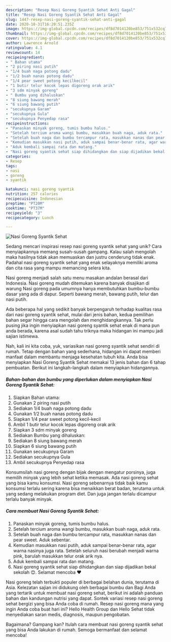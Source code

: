 ```yaml
---
description: "Resep Nasi Goreng Syantik Sehat Anti Gagal"
title: "Resep Nasi Goreng Syantik Sehat Anti Gagal"
slug: 1447-resep-nasi-goreng-syantik-sehat-anti-gagal
date: 2020-10-31T16:20:51.235Z
image: https://img-global.cpcdn.com/recipes/df8d7014120be853/751x532cq70/nasi-goreng-syantik-sehat-foto-resep-utama.jpg
thumbnail: https://img-global.cpcdn.com/recipes/df8d7014120be853/751x532cq70/nasi-goreng-syantik-sehat-foto-resep-utama.jpg
cover: https://img-global.cpcdn.com/recipes/df8d7014120be853/751x532cq70/nasi-goreng-syantik-sehat-foto-resep-utama.jpg
author: Lawrence Arnold
ratingvalue: 4.1
reviewcount: 14
recipeingredient:
- " Bahan utama"
- "2 piring nasi putih"
- "1/4 buah naga potong dadu"
- "1/2 buah nanas potong dadu"
- "1/4 pear sweet potong kecilkecil"
- "1 butir telur kocok lepas digoreng orak arik"
- "3 sdm minyak goreng"
- " Bumbu yang dihaluskan"
- "8 siung bawang merah"
- "6 siung bawang putih"
- "secukupnya Garam"
- "secukupnya Gula"
- "secukupnya Penyedap rasa"
recipeinstructions:
- "Panaskan minyak goreng, tumis bumbu halus."
- "Setelah tercium aroma wangi bumbu, masukkan buah naga, aduk rata."
- "Setelah buah naga dan bumbu tercampur rata, masukkan nanas dan pear sweet. Aduk sebentar."
- "Kemudian masukkan nasi putih, aduk sampai benar-benar rata, agar warna nasinya juga rata. Setelah seluruh nasi berubah menjadi warna pink, barulah masukkan telur orak arik nya."
- "Aduk kembali sampai rata dan matang."
- "Nasi goreng syantik sehat siap dihidangkan dan siap dijadikan bekal sekolah 😊. Selamat mencoba ❤"
categories:
- Resep
tags:
- nasi
- goreng
- syantik

katakunci: nasi goreng syantik 
nutrition: 257 calories
recipecuisine: Indonesian
preptime: "PT20M"
cooktime: "PT37M"
recipeyield: "3"
recipecategory: Lunch

---
```



![Nasi Goreng Syantik Sehat](https://img-global.cpcdn.com/recipes/df8d7014120be853/751x532cq70/nasi-goreng-syantik-sehat-foto-resep-utama.jpg)

Sedang mencari inspirasi resep nasi goreng syantik sehat yang unik? Cara menyiapkannya memang susah-susah gampang. Kalau salah mengolah maka hasilnya tidak akan memuaskan dan justru cenderung tidak enak. Padahal nasi goreng syantik sehat yang enak selayaknya memiliki aroma dan cita rasa yang mampu memancing selera kita.

Nasi goreng menjadi salah satu menu masakan andalan berasal dari Indonesia. Nasi goreng mudah ditemukan karena banyak disajikan di warung Nasi goreng pada umumnya hanya membutuhkan bumbu-bumbu dasar yang ada di dapur. Seperti bawang merah, bawang putih, telur dan nasi putih.

Ada beberapa hal yang sedikit banyak berpengaruh terhadap kualitas rasa dari nasi goreng syantik sehat, mulai dari jenis bahan, kedua pemilihan bahan segar hingga cara mengolah dan menghidangkannya. Tak perlu pusing jika ingin menyiapkan nasi goreng syantik sehat enak di mana pun anda berada, karena asal sudah tahu triknya maka hidangan ini mampu jadi sajian istimewa.


Nah, kali ini kita coba, yuk, variasikan nasi goreng syantik sehat sendiri di rumah. Tetap dengan bahan yang sederhana, hidangan ini dapat memberi manfaat dalam membantu menjaga kesehatan tubuh kita. Anda bisa menyiapkan Nasi Goreng Syantik Sehat memakai 13 jenis bahan dan 6 tahap pembuatan. Berikut ini langkah-langkah dalam menyiapkan hidangannya.

<!--inarticleads1-->

##### Bahan-bahan dan bumbu yang diperlukan dalam menyiapkan Nasi Goreng Syantik Sehat:

1. Siapkan  Bahan utama:
1. Gunakan 2 piring nasi putih
1. Sediakan 1/4 buah naga potong dadu
1. Gunakan 1/2 buah nanas potong dadu
1. Siapkan 1/4 pear sweet potong kecil-kecil
1. Ambil 1 butir telur kocok lepas digoreng orak arik
1. Siapkan 3 sdm minyak goreng
1. Sediakan  Bumbu yang dihaluskan:
1. Sediakan 8 siung bawang merah
1. Siapkan 6 siung bawang putih
1. Gunakan secukupnya Garam
1. Sediakan secukupnya Gula
1. Ambil secukupnya Penyedap rasa


Konsumsilah nasi goreng dengan bijak dengan mengatur porsinya, juga memilih minyak yang lebih sehat ketika memasak. Ada nasi goreng sehat yang bisa kamu konsumsi. Nasi goreng sebenarnya tidak baik kamu konsumsi terlalu sering karena bisa menaikkan berat badan, terutama untuk yang sedang melakukan program diet. Dan juga jangan terlalu dicampur terlalu banyak minyak. 

<!--inarticleads2-->

##### Cara membuat Nasi Goreng Syantik Sehat:

1. Panaskan minyak goreng, tumis bumbu halus.
1. Setelah tercium aroma wangi bumbu, masukkan buah naga, aduk rata.
1. Setelah buah naga dan bumbu tercampur rata, masukkan nanas dan pear sweet. Aduk sebentar.
1. Kemudian masukkan nasi putih, aduk sampai benar-benar rata, agar warna nasinya juga rata. Setelah seluruh nasi berubah menjadi warna pink, barulah masukkan telur orak arik nya.
1. Aduk kembali sampai rata dan matang.
1. Nasi goreng syantik sehat siap dihidangkan dan siap dijadikan bekal sekolah 😊. Selamat mencoba ❤


Nasi goreng telah terbukti populer di berbagai belahan dunia, terutama di Asia. Kelezatan sajian ini didukung oleh berbagai bumbu dan Bagi Anda yang tertarik untuk membuat nasi goreng sehat, berikut ini adalah panduan bahan dan kandungan nutrisi yang dapat. Sontek variasi resep nasi goreng sehat bergizi yang bisa Anda coba di rumah. Resep nasi goreng mana yang ingin Anda coba buat hari ini? Hello Health Group dan Hello Sehat tidak menyediakan saran medis, diagnosis, maupun pengobatan. 

Bagaimana? Gampang kan? Itulah cara membuat nasi goreng syantik sehat yang bisa Anda lakukan di rumah. Semoga bermanfaat dan selamat mencoba!
